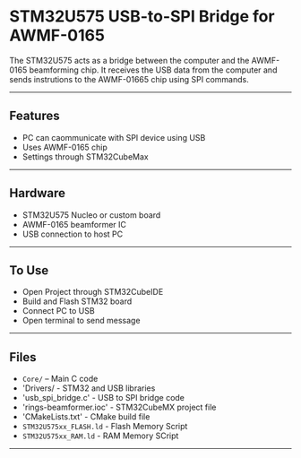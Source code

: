 # STM32U575 USB-to-SPI Bridge for AWMF-0165

The STM32U575 acts as a bridge between the computer and the AWMF-0165 beamforming chip. It receives the USB data from the computer and sends instrutions to the AWMF-01665 chip using SPI commands.

---

## Features

- PC can caommunicate with SPI device using USB
- Uses AWMF-0165 chip
- Settings through STM32CubeMax

---

## Hardware

- STM32U575 Nucleo or custom board
- AWMF-0165 beamformer IC
- USB connection to host PC

---

## To Use

- Open Project through STM32CubeIDE
- Build and Flash STM32 board
- Connect PC to USB
- Open terminal to send message

---

## Files

- `Core/` – Main C code 
- 'Drivers/ - STM32 and USB libraries
- 'usb_spi_bridge.c' - USB to SPI bridge code
- 'rings-beamformer.ioc' - STM32CubeMX project file
- 'CMakeLists.txt' - CMake build file
- `STM32U575xx_FLASH.ld` - Flash Memory Script
- `STM32U575xx_RAM.ld` - RAM Memory SCript

---
